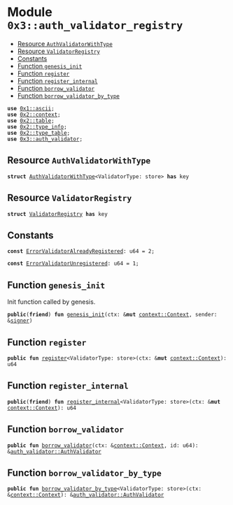 
<a name="0x3_auth_validator_registry"></a>

# Module `0x3::auth_validator_registry`



-  [Resource `AuthValidatorWithType`](#0x3_auth_validator_registry_AuthValidatorWithType)
-  [Resource `ValidatorRegistry`](#0x3_auth_validator_registry_ValidatorRegistry)
-  [Constants](#@Constants_0)
-  [Function `genesis_init`](#0x3_auth_validator_registry_genesis_init)
-  [Function `register`](#0x3_auth_validator_registry_register)
-  [Function `register_internal`](#0x3_auth_validator_registry_register_internal)
-  [Function `borrow_validator`](#0x3_auth_validator_registry_borrow_validator)
-  [Function `borrow_validator_by_type`](#0x3_auth_validator_registry_borrow_validator_by_type)


<pre><code><b>use</b> <a href="">0x1::ascii</a>;
<b>use</b> <a href="">0x2::context</a>;
<b>use</b> <a href="">0x2::table</a>;
<b>use</b> <a href="">0x2::type_info</a>;
<b>use</b> <a href="">0x2::type_table</a>;
<b>use</b> <a href="auth_validator.md#0x3_auth_validator">0x3::auth_validator</a>;
</code></pre>



<a name="0x3_auth_validator_registry_AuthValidatorWithType"></a>

## Resource `AuthValidatorWithType`



<pre><code><b>struct</b> <a href="auth_validator_registry.md#0x3_auth_validator_registry_AuthValidatorWithType">AuthValidatorWithType</a>&lt;ValidatorType: store&gt; <b>has</b> key
</code></pre>



<a name="0x3_auth_validator_registry_ValidatorRegistry"></a>

## Resource `ValidatorRegistry`



<pre><code><b>struct</b> <a href="auth_validator_registry.md#0x3_auth_validator_registry_ValidatorRegistry">ValidatorRegistry</a> <b>has</b> key
</code></pre>



<a name="@Constants_0"></a>

## Constants


<a name="0x3_auth_validator_registry_ErrorValidatorAlreadyRegistered"></a>



<pre><code><b>const</b> <a href="auth_validator_registry.md#0x3_auth_validator_registry_ErrorValidatorAlreadyRegistered">ErrorValidatorAlreadyRegistered</a>: u64 = 2;
</code></pre>



<a name="0x3_auth_validator_registry_ErrorValidatorUnregistered"></a>



<pre><code><b>const</b> <a href="auth_validator_registry.md#0x3_auth_validator_registry_ErrorValidatorUnregistered">ErrorValidatorUnregistered</a>: u64 = 1;
</code></pre>



<a name="0x3_auth_validator_registry_genesis_init"></a>

## Function `genesis_init`

Init function called by genesis.


<pre><code><b>public</b>(<b>friend</b>) <b>fun</b> <a href="auth_validator_registry.md#0x3_auth_validator_registry_genesis_init">genesis_init</a>(ctx: &<b>mut</b> <a href="_Context">context::Context</a>, sender: &<a href="">signer</a>)
</code></pre>



<a name="0x3_auth_validator_registry_register"></a>

## Function `register`



<pre><code><b>public</b> <b>fun</b> <a href="auth_validator_registry.md#0x3_auth_validator_registry_register">register</a>&lt;ValidatorType: store&gt;(ctx: &<b>mut</b> <a href="_Context">context::Context</a>): u64
</code></pre>



<a name="0x3_auth_validator_registry_register_internal"></a>

## Function `register_internal`



<pre><code><b>public</b>(<b>friend</b>) <b>fun</b> <a href="auth_validator_registry.md#0x3_auth_validator_registry_register_internal">register_internal</a>&lt;ValidatorType: store&gt;(ctx: &<b>mut</b> <a href="_Context">context::Context</a>): u64
</code></pre>



<a name="0x3_auth_validator_registry_borrow_validator"></a>

## Function `borrow_validator`



<pre><code><b>public</b> <b>fun</b> <a href="auth_validator_registry.md#0x3_auth_validator_registry_borrow_validator">borrow_validator</a>(ctx: &<a href="_Context">context::Context</a>, id: u64): &<a href="auth_validator.md#0x3_auth_validator_AuthValidator">auth_validator::AuthValidator</a>
</code></pre>



<a name="0x3_auth_validator_registry_borrow_validator_by_type"></a>

## Function `borrow_validator_by_type`



<pre><code><b>public</b> <b>fun</b> <a href="auth_validator_registry.md#0x3_auth_validator_registry_borrow_validator_by_type">borrow_validator_by_type</a>&lt;ValidatorType: store&gt;(ctx: &<a href="_Context">context::Context</a>): &<a href="auth_validator.md#0x3_auth_validator_AuthValidator">auth_validator::AuthValidator</a>
</code></pre>

